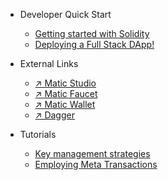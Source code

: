 * Developer Quick Start
  <!-- * [Tools and Configs](tools.md) -->
  * [Getting started with Solidity](solidity.md)
  * [Deploying a Full Stack DApp!](dapp.md)
* External Links
  * [↗︎ Matic Studio](studio.md)
  * [↗︎ Matic Faucet](https://faucet.matic.network)
  * [↗︎ Matic Wallet](https://wallet.matic.network)
  * [↗︎ Dagger](https://matic.network/dagger/)

* Tutorials
  * [Key management strategies](tutorial-key-management.md)
  * [Employing Meta Transactions](tutorial-metatransactions.md)
  <!-- * [Using Decentralized Storage](tutorial-decentralized-storage.md) -->
  <!-- * [Using Oracles](tutorial-oracles.md) -->

<!-- * Advanced Concepts
  * [Calling Plasma Contracts](advanced-calling.md)
  * [Swapping Mapped Tokens](advanced-swapping-tokens.md)
  * [Deploying Matic Locally](advanced-deploying-locally.md) -->